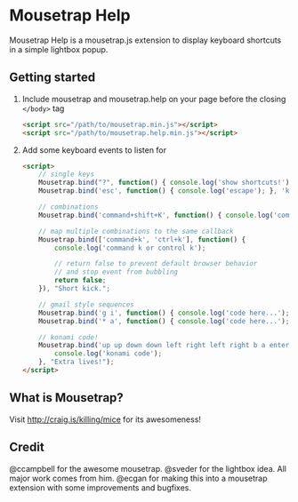 # Mousetrap Help

Mousetrap Help is a mousetrap.js extension to display keyboard shortcuts in a simple lightbox popup.

## Getting started

1.  Include mousetrap and mousetrap.help on your page before the closing ``</body>`` tag

    ```html
    <script src="/path/to/mousetrap.min.js"></script>
	<script src="/path/to/mousetrap.help.min.js"></script>
    ```

2.  Add some keyboard events to listen for

    ```html
    <script>
        // single keys
        Mousetrap.bind("?", function() { console.log('show shortcuts!'); }, "Show shortcuts!");
        Mousetrap.bind('esc', function() { console.log('escape'); }, 'keyup', "Hide shortcuts.");

        // combinations
        Mousetrap.bind('command+shift+K', function() { console.log('command shift k'); }, "Roundhouse kick!");

        // map multiple combinations to the same callback
        Mousetrap.bind(['command+k', 'ctrl+k'], function() {
            console.log('command k or control k');

            // return false to prevent default browser behavior
            // and stop event from bubbling
            return false;
        }), "Short kick.";

        // gmail style sequences
        Mousetrap.bind('g i', function() { console.log('code here...'); }, "Go to Inbox");
        Mousetrap.bind('* a', function() { console.log('code here...'); }, "Select all");

        // konami code!
        Mousetrap.bind('up up down down left right left right b a enter', function() {
            console.log('konami code');
        }, "Extra lives!");
    </script>
    ```

## What is Mousetrap?

Visit http://craig.is/killing/mice for its awesomeness!

## Credit

@ccampbell for the awesome mousetrap. 
@sveder for the lightbox idea. All major work comes from him.
@ecgan for making this into a mousetrap extension with some improvements and bugfixes. 
